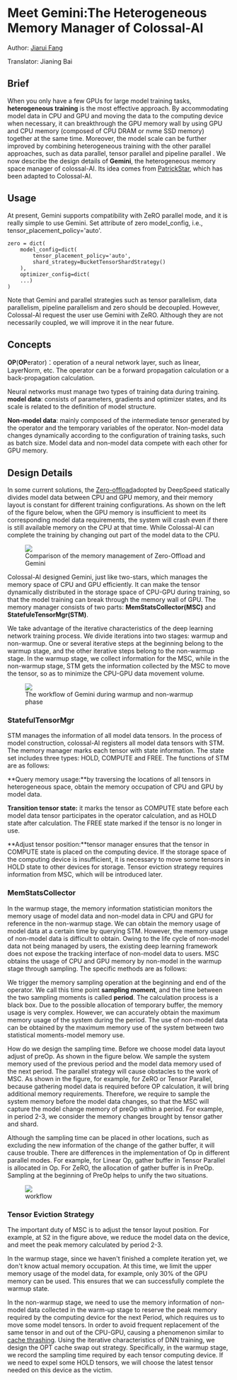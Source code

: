 
# Meet Gemini:The Heterogeneous Memory Manager of Colossal-AI

Author: [Jiarui Fang](https://github.com/feifeibear)

Translator: Jianing Bai

## Brief

When you only have a few GPUs for large model training tasks, **heterogeneous training** is the most effective approach. By accommodating model data in CPU and GPU and moving the data to the computing device when necessary, it can breakthrough the GPU memory wall by using GPU  and CPU memory (composed of CPU DRAM or nvme SSD memory) together at the same time. Moreover, the model scale can be further improved by combining heterogeneous training with the other parallel approaches, such as data parallel, tensor parallel and pipeline parallel . We now describe the design details of **Gemini**, the heterogeneous memory space manager of colossal-AI. Its idea comes from [PatrickStar](https://arxiv.org/abs/2108.05818), which has been adapted to Colossal-AI.

## Usage

At present, Gemini supports compatibility with ZeRO parallel mode, and it is really simple to use Gemini. Set attribute of zero model_config, i.e., tensor_placement_policy='auto'.

```
zero = dict(
    model_config=dict(
        tensor_placement_policy='auto',
        shard_strategy=BucketTensorShardStrategy()
    ),
    optimizer_config=dict(
    ...)
)
```

Note that Gemini and parallel strategies such as tensor parallelism, data parallelism, pipeline parallelism and zero should be decoupled. However, Colossal-AI request the user use Gemini with ZeRO. Although they are not necessarily coupled, we will improve it in the near future.

## Concepts

**OP**(**OP**erator)：operation of a neural network layer, such as linear, LayerNorm, etc. The operator can be a forward propagation calculation or a back-propagation calculation.

Neural networks must manage two types of training data during training.
**model data**: consists of parameters, gradients and optimizer states, and its scale is related to the definition of model structure.

**Non-model data**: mainly composed of the intermediate tensor generated by the operator and the temporary variables of the operator. Non-model data changes dynamically according to the configuration of training tasks, such as batch size. Model data and non-model data compete with each other for GPU memory.

## Design Details


In some current solutions, the [Zero-offload](https://arxiv.org/abs/2101.06840)adopted by DeepSpeed statically divides model data between CPU and GPU memory, and their memory layout is constant for different training configurations. As shown on the left of the figure below, when the GPU memory is insufficient to meet its corresponding model data requirements, the system will crash even if there is still available memory on the CPU at that time. While Colossal-AI can complete the training by changing out part of the model data to the CPU.

<figure style={{textAlign: "center"}}>
<img src="https://raw.githubusercontent.com/hpcaitech/public_assets/main/colossalai/img/tutorial/gemini/deepspeed_compare.png"/>
<figcaption>Comparison of the memory management of Zero-Offload and Gemini</figcaption>
</figure>


Colossal-AI designed Gemini, just like two-stars, which manages the memory space of CPU and GPU efficiently. It can make the tensor dynamically distributed in the storage space of CPU-GPU during training, so that the model training can break through the memory wall of GPU. The memory manager consists of two parts: **MemStatsCollector(MSC)** and **StatefuleTensorMgr(STM)**.

We take advantage of the iterative characteristics of the deep learning network training process. We divide iterations into two stages: warmup and non-warmup. One or several iterative steps at the beginning belong to the warmup stage, and the other iterative steps belong to the non-warmup stage. In the warmup stage, we collect information for the MSC, while in the non-warmup stage, STM gets the information collected by the MSC to move the tensor, so as to minimize the CPU-GPU data movement volume.

<figure style={{textAlign: "center"}}>
<img src="https://raw.githubusercontent.com/hpcaitech/public_assets/main/colossalai/img/tutorial/gemini/gemini_workflow.png"/>
<figcaption>The workflow of Gemini during warmup and non-warmup phase</figcaption>
</figure>


### StatefulTensorMgr

STM manages the information of all model data tensors. In the process of model construction, colossal-AI registers all model data tensors with STM. The memory manager marks each tensor with state information. The state set includes three types: HOLD, COMPUTE and FREE. The functions of STM are as follows:

**Query memory usage:**by traversing the locations of all tensors in heterogeneous space, obtain the memory occupation of CPU and GPU by model data.

**Transition tensor state:** it marks the tensor as COMPUTE state before each model data tensor participates in the operator calculation, and as HOLD state after calculation. The FREE state marked if the tensor is no longer in use.

**Adjust tensor position:**tensor manager ensures that the tensor in COMPUTE state is placed on the computing device. If the storage space of the computing device is insufficient, it is necessary to move some tensors in HOLD state to other devices for storage. Tensor eviction strategy requires information from MSC, which will be introduced later.


### MemStatsCollector
In the warmup stage, the memory information statistician monitors the memory usage of model data and non-model data in CPU and GPU for reference in the non-warmup stage. We can obtain the memory usage of model data at a certain time by querying STM. However, the memory usage of non-model data is difficult to obtain. Owing to the life cycle of non-model data not being managed by users, the existing deep learning framework does not expose the tracking interface of non-model data to users. MSC obtains the usage of CPU and GPU memory by non-model in the warmup stage through sampling. The specific methods are as follows:

We trigger the memory sampling operation at the beginning and end of the operator. We call this time point **sampling moment**, and the time between the two sampling moments is called **period**. The calculation process is a black box. Due to the possible allocation of temporary buffer, the memory usage is very complex. However, we can accurately obtain the maximum memory usage of the system during the period. The use of non-model data can be obtained by the maximum memory use of the system between two statistical moments-model memory use.

How do we design the sampling time. Before we choose model data layout adjust of preOp. As shown in the figure below. We sample the system memory used of the previous period and the model data memory used of the next period. The parallel strategy will cause obstacles to the work of MSC. As shown in the figure, for example, for ZeRO or Tensor Parallel, because gathering model data is required before OP calculation, it will bring additional memory requirements. Therefore, we require to sample the system memory before the model data changes, so that the MSC will capture the model change memory of preOp within a period. For example, in period 2-3, we consider the memory changes brought by tensor gather and shard.

Although the sampling time can be placed in other locations, such as excluding the new information of the change of the gather buffer, it will cause trouble. There are differences in the implementation of Op in different parallel modes. For example, for Linear Op, gather buffer in Tensor Parallel is allocated in Op. For ZeRO, the allocation of gather buffer is in PreOp. Sampling at the beginning of PreOp helps to unify the two situations.

<figure style={{textAlign: "center"}}>
<img src="https://raw.githubusercontent.com/hpcaitech/public_assets/main/colossalai/img/tutorial/gemini/gemini_mem_curve.png"/>
<figcaption>workflow</figcaption>
</figure>

### Tensor Eviction Strategy

The important duty of MSC is to adjust the tensor layout position. For example, at S2 in the figure above, we reduce the model data on the device, and meet the peak memory calculated by period 2-3.

In the warmup stage, since we haven't finished a complete iteration yet, we don't know actual memory occupation. At this time, we limit the upper memory usage of the model data, for example, only 30% of the GPU memory can be used. This ensures that we can successfully complete the warmup state.

In the non-warmup stage, we need to use the memory information of non-model data collected in the warm-up stage to reserve the peak memory required by the computing device for the next Period, which requires us to move some model tensors. In order to avoid frequent replacement of the same tensor in and out of the CPU-GPU, causing a phenomenon similar to [cache thrashing](https://en.wikipedia.org/wiki/Thrashing_(computer_science)). Using the iterative characteristics of DNN training, we design the OPT cache swap out strategy. Specifically, in the warmup stage, we record the sampling time required by each tensor computing device. If we need to expel some HOLD tensors, we will choose the latest tensor needed on this device as the victim.
